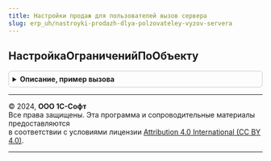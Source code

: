 ```yaml
---
title: Настройки продаж для пользователей вызов сервера
slug: erp_uh/nastroyki-prodazh-dlya-polzovateley-vyzov-servera
---
```



## НастройкаОграниченийПоОбъекту
<details style="margin: 1em 0; padding: 0.5em; border: 1px solid #ccc; border-radius: 6px;">

<summary style="font-weight: bold; cursor: pointer;">Описание, пример вызова</summary>

```bsl

// Получить настройку ограничений по пользователю
//
// Параметры:
//  Ссылка - СправочникСсылка.Пользователи - Пользователь.
//
// Возвращаемое значение:
//  СправочникСсылка.НастройкиПродажДляПользователей, Неопределено - Настройка ограничений пользователя.
//
Функция НастройкаОграниченийПоОбъекту(Ссылка) Экспорт
```

Пример вызова
```bsl
Результат = НастройкиПродажДляПользователейВызовСервера.НастройкаОграниченийПоОбъекту(Ссылка) 
```
</details>

---

© 2024, **ООО 1С-Софт**  
Все права защищены. Эта программа и сопроводительные материалы предоставляются  
в соответствии с условиями лицензии [Attribution 4.0 International (CC BY 4.0)](https://creativecommons.org/licenses/by/4.0/legalcode).

---
